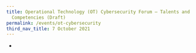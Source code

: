 ```yaml
---
title: Operational Technology (OT) Cybersecurity Forum – Talents and
  Competencies (Draft)
permalink: /events/ot-cybersecurity
third_nav_title: 7 October 2021
---
```

-